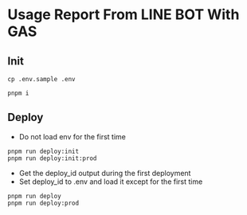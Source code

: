 <!--
Copyright 2023 Google LLC

Licensed under the Apache License, Version 2.0 (the "License");
you may not use this file except in compliance with the License.
You may obtain a copy of the License at

      http://www.apache.org/licenses/LICENSE-2.0

Unless required by applicable law or agreed to in writing, software
distributed under the License is distributed on an "AS IS" BASIS,
WITHOUT WARRANTIES OR CONDITIONS OF ANY KIND, either express or implied.
See the License for the specific language governing permissions and
limitations under the License.
-->
# Usage Report From LINE BOT With GAS

## Init

```shell
cp .env.sample .env

pnpm i
```

## Deploy

- Do not load env for the first time

```shell
pnpm run deploy:init
pnpm run deploy:init:prod
```

- Get the deploy_id output during the first deployment
- Set deploy_id to .env and load it except for the first time

```shell
pnpm run deploy
pnpm run deploy:prod
```
